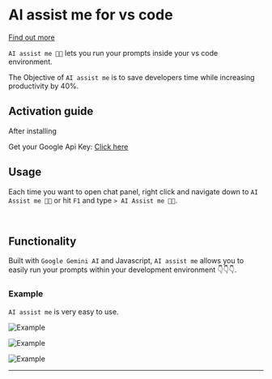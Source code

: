 # AI assist me for vs code

[Find out more](https://github-repository)

`AI assist me 🧑‍💻` lets you run your prompts inside your vs code environment.

The Objective of `AI assist me` is to save developers time while increasing productivity by 40%.

## Activation guide

After installing

Get your Google Api Key: [Click here](https://makersuite.google.com/app/u/1/apikey)

## Usage

Each time you want to open chat panel, right click and navigate down to `AI Assist me 🧑‍💻` or hit `F1` and type `> AI Assist me 🧑‍💻`.

<br/>

## Functionality

Built with `Google Gemini AI` and Javascript, `AI assist me` allows you to easily run your prompts within your development environment 👇👇👇.

### Example

`AI assist me` is very easy to use.

![Example](https://res.cloudinary.com/starkweb/image/upload/v1708964369/ihk0j0xqofky91accy7b.gif)

![Example](https://res.cloudinary.com/starkweb/image/upload/v1708964368/hldjbxgqkead4cxqgcqw.gif)

![Example](https://res.cloudinary.com/starkweb/image/upload/v1708964367/xuvniswesxub91t4yr2b.gif)

---
